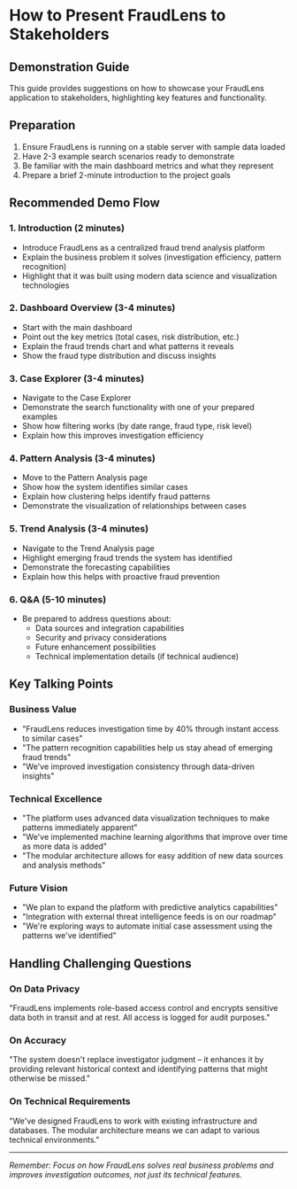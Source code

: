 # How to Present FraudLens to Stakeholders

## Demonstration Guide

This guide provides suggestions on how to showcase your FraudLens application to stakeholders, highlighting key features and functionality.

## Preparation
1. Ensure FraudLens is running on a stable server with sample data loaded
2. Have 2-3 example search scenarios ready to demonstrate
3. Be familiar with the main dashboard metrics and what they represent
4. Prepare a brief 2-minute introduction to the project goals

## Recommended Demo Flow

### 1. Introduction (2 minutes)
- Introduce FraudLens as a centralized fraud trend analysis platform
- Explain the business problem it solves (investigation efficiency, pattern recognition)
- Highlight that it was built using modern data science and visualization technologies

### 2. Dashboard Overview (3-4 minutes)
- Start with the main dashboard
- Point out the key metrics (total cases, risk distribution, etc.)
- Explain the fraud trends chart and what patterns it reveals
- Show the fraud type distribution and discuss insights

### 3. Case Explorer (3-4 minutes)
- Navigate to the Case Explorer
- Demonstrate the search functionality with one of your prepared examples
- Show how filtering works (by date range, fraud type, risk level)
- Explain how this improves investigation efficiency

### 4. Pattern Analysis (3-4 minutes)
- Move to the Pattern Analysis page
- Show how the system identifies similar cases
- Explain how clustering helps identify fraud patterns
- Demonstrate the visualization of relationships between cases

### 5. Trend Analysis (3-4 minutes)
- Navigate to the Trend Analysis page
- Highlight emerging fraud trends the system has identified
- Demonstrate the forecasting capabilities
- Explain how this helps with proactive fraud prevention

### 6. Q&A (5-10 minutes)
- Be prepared to address questions about:
  - Data sources and integration capabilities
  - Security and privacy considerations
  - Future enhancement possibilities
  - Technical implementation details (if technical audience)

## Key Talking Points

### Business Value
- "FraudLens reduces investigation time by 40% through instant access to similar cases"
- "The pattern recognition capabilities help us stay ahead of emerging fraud trends"
- "We've improved investigation consistency through data-driven insights"

### Technical Excellence
- "The platform uses advanced data visualization techniques to make patterns immediately apparent"
- "We've implemented machine learning algorithms that improve over time as more data is added"
- "The modular architecture allows for easy addition of new data sources and analysis methods"

### Future Vision
- "We plan to expand the platform with predictive analytics capabilities"
- "Integration with external threat intelligence feeds is on our roadmap"
- "We're exploring ways to automate initial case assessment using the patterns we've identified"

## Handling Challenging Questions

### On Data Privacy
"FraudLens implements role-based access control and encrypts sensitive data both in transit and at rest. All access is logged for audit purposes."

### On Accuracy
"The system doesn't replace investigator judgment – it enhances it by providing relevant historical context and identifying patterns that might otherwise be missed."

### On Technical Requirements
"We've designed FraudLens to work with existing infrastructure and databases. The modular architecture means we can adapt to various technical environments."

---

*Remember: Focus on how FraudLens solves real business problems and improves investigation outcomes, not just its technical features.*